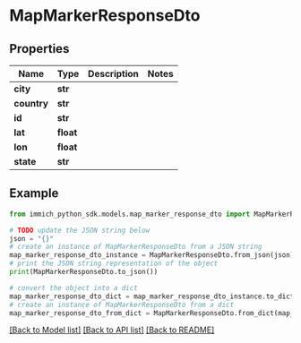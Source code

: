 # MapMarkerResponseDto


## Properties

Name | Type | Description | Notes
------------ | ------------- | ------------- | -------------
**city** | **str** |  | 
**country** | **str** |  | 
**id** | **str** |  | 
**lat** | **float** |  | 
**lon** | **float** |  | 
**state** | **str** |  | 

## Example

```python
from immich_python_sdk.models.map_marker_response_dto import MapMarkerResponseDto

# TODO update the JSON string below
json = "{}"
# create an instance of MapMarkerResponseDto from a JSON string
map_marker_response_dto_instance = MapMarkerResponseDto.from_json(json)
# print the JSON string representation of the object
print(MapMarkerResponseDto.to_json())

# convert the object into a dict
map_marker_response_dto_dict = map_marker_response_dto_instance.to_dict()
# create an instance of MapMarkerResponseDto from a dict
map_marker_response_dto_from_dict = MapMarkerResponseDto.from_dict(map_marker_response_dto_dict)
```
[[Back to Model list]](../README.md#documentation-for-models) [[Back to API list]](../README.md#documentation-for-api-endpoints) [[Back to README]](../README.md)


